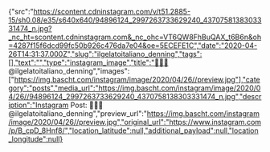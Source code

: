{"src":"https://scontent.cdninstagram.com/v/t51.2885-15/sh0.08/e35/s640x640/94896124_2997263733629240_4370758138303331474_n.jpg?_nc_ht=scontent.cdninstagram.com&_nc_ohc=VT6QW8FhBuQAX_t6B6n&oh=4287f15f6dcd99fc50b926c476da7e04&oe=5ECEFE1C","date":"2020-04-26T14:31:37.000Z","slug":"ilgelatoitaliano_denning","tags":[],"text":"","type":"instagram_image","title":"🌰🍋🍇 @ilgelatoitaliano_denning","images":["https://img.bascht.com/instagram/image/2020/04/26//preview.jpg"],"category":"posts","media_url":"https://img.bascht.com/instagram/image/2020/04/26//94896124_2997263733629240_4370758138303331474_n.jpg","description":"Instagram Post: 🌰🍋🍇 @ilgelatoitaliano_denning","preview_url":"https://img.bascht.com/instagram/image/2020/04/26//preview.jpg","original_url":"https://www.instagram.com/p/B_cpD_8Hnf8/","location_latitude":null,"additional_payload":null,"location_longitude":null}